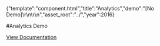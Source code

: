 {"template":"component.html","title":"Analytics","demo":"[No Demo]\r\n\r\n<!--\r\n<style>\r\n\tbody { position: relative; }\r\n\r\n\t.mark { border-bottom: 5px solid red; color: black; position: absolute; right: 0; text-align: right; width: 100px; }\r\n\t.mark:before { background: red; bottom: 0; content: ''; display: block; height: 50px; opacity: 0.5; position: absolute; width: 100%; }\r\n\t.mark_20  { bottom: 20%; }\r\n\t.mark_40  { bottom: 40%; }\r\n\t.mark_60  { bottom: 60%; }\r\n\t.mark_80  { bottom: 80%; }\r\n\t.mark_100 { bottom: 100%; }\r\n\r\n\t.padded { height: 2000px; }\r\n</style>\r\n\r\n<div class=\"mark mark_20\"></div>\r\n<div class=\"mark mark_40\"></div>\r\n<div class=\"mark mark_60\"></div>\r\n<div class=\"mark mark_80\"></div>\r\n<div class=\"mark mark_100\"></div>\r\n\r\n<div class=\"padded\"></div>\r\n-->","asset_root":"../","year":2016}

 #Analytics Demo
<p class="back_link"><a href="https://formstone.it/components/analytics">View Documentation</a></p>